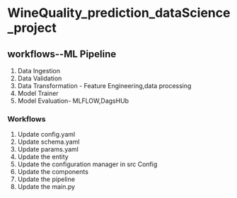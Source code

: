 # WineQuality_prediction_dataScience_project

## workflows--ML Pipeline

1. Data Ingestion
2. Data Validation
3. Data Transformation - Feature Engineering,data processing
4. Model Trainer
5. Model Evaluation-  MLFLOW,DagsHUb

### Workflows
1. Update config.yaml
2. Update schema.yaml
3. Update params.yaml
4. Update the entity
5. Update the configuration manager in src Config
6. Update the components
7. Update the pipeline 
8. Update the main.py




